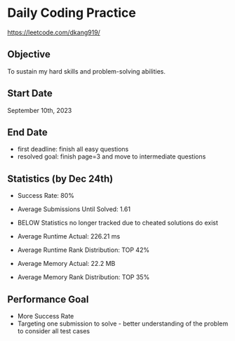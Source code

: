 # Daily Coding Practice 
https://leetcode.com/dkang919/

## Objective
To sustain my hard skills and problem-solving abilities.

## Start Date
September 10th, 2023

## End Date
- first deadline: finish all easy questions
- resolved goal: finish page=3 and move to intermediate questions

## Statistics (by Dec 24th)
- Success Rate: 80%
- Average Submissions Until Solved: 1.61
  
- BELOW Statistics no longer tracked due to cheated solutions do exist
- Average Runtime Actual: 226.21 ms
- Average Runtime Rank Distribution: TOP 42%
- Average Memory Actual: 22.2 MB
- Average Memory Rank Distribution: TOP 35%

## Performance Goal
- More Success Rate
- Targeting one submission to solve - better understanding of the problem to consider all test cases
